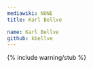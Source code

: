 ```yaml
---
mediawiki: NONE
title: Karl Bellve

name: Karl Bellve
github: kbellve
---
```


{% include warning/stub %}
